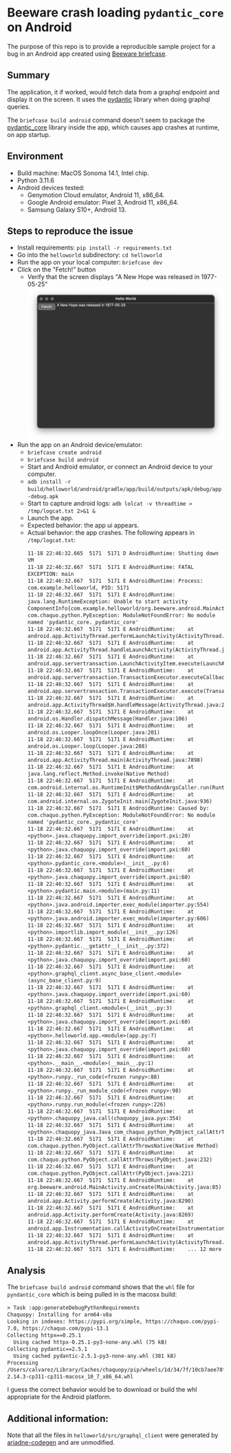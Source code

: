 # Beeware crash loading `pydantic_core` on Android

The purpose of this repo is to provide a reproducible sample project for a bug in an Android app created using [Beeware briefcase](https://github.com/beeware/briefcase).

## Summary

The application, it if worked, would fetch data from a graphql endpoint and display it on the screen. It uses the [pydantic](https://pypi.org/project/pydantic/) library when doing graphql queries.

The `briefcase build android` command doesn't seem to package the [pydantic_core](https://pypi.org/project/pydantic-core/) library inside the app, which causes app crashes at runtime, on app startup.

## Environment
* Build machine: MacOS Sonoma 14.1, Intel chip.
* Python 3.11.6
* Android devices tested: 
  - Genymotion Cloud emulator, Android 11, x86_64.
  - Google Android emulator: Pixel 3, Android 11, x86_64.
  - Samsung Galaxy S10+, Android 13.

## Steps to reproduce the issue
* Install requirements: `pip install -r requirements.txt`
* Go into the `helloworld` subdirectory: `cd helloworld`
* Run the app on your local computer: `briefcase dev`
* Click on the "Fetch!" button
  - Verify that the screen displays "A New Hope was released in 1977-05-25"
    <img src="doc/mac.png" width="480">
* Run the app on an Android device/emulator:
  - `briefcase create android`
  - `briefcase build android`
  - Start and Android emulator, or connect an Android device to your computer.
  - `adb install -r build/helloworld/android/gradle/app/build/outputs/apk/debug/app-debug.apk`
  - Start to capture android logs: `adb lolcat -v threadtime > /tmp/logcat.txt 2>&1 &`
  - Launch the app.
  - Expected behavior: the app ui appears.
  - Actual behavior: the app crashes. The following appears in `/tmp/logcat.txt`:
    ```
    11-18 22:46:32.665  5171  5171 D AndroidRuntime: Shutting down VM
    11-18 22:46:32.667  5171  5171 E AndroidRuntime: FATAL EXCEPTION: main
    11-18 22:46:32.667  5171  5171 E AndroidRuntime: Process: com.example.helloworld, PID: 5171
    11-18 22:46:32.667  5171  5171 E AndroidRuntime: java.lang.RuntimeException: Unable to start activity ComponentInfo{com.example.helloworld/org.beeware.android.MainActivity}: com.chaquo.python.PyException: ModuleNotFoundError: No module named 'pydantic_core._pydantic_core'
    11-18 22:46:32.667  5171  5171 E AndroidRuntime: 	at android.app.ActivityThread.performLaunchActivity(ActivityThread.java:3676)
    11-18 22:46:32.667  5171  5171 E AndroidRuntime: 	at android.app.ActivityThread.handleLaunchActivity(ActivityThread.java:3813)
    11-18 22:46:32.667  5171  5171 E AndroidRuntime: 	at android.app.servertransaction.LaunchActivityItem.execute(LaunchActivityItem.java:101)
    11-18 22:46:32.667  5171  5171 E AndroidRuntime: 	at android.app.servertransaction.TransactionExecutor.executeCallbacks(TransactionExecutor.java:135)
    11-18 22:46:32.667  5171  5171 E AndroidRuntime: 	at android.app.servertransaction.TransactionExecutor.execute(TransactionExecutor.java:95)
    11-18 22:46:32.667  5171  5171 E AndroidRuntime: 	at android.app.ActivityThread$H.handleMessage(ActivityThread.java:2308)
    11-18 22:46:32.667  5171  5171 E AndroidRuntime: 	at android.os.Handler.dispatchMessage(Handler.java:106)
    11-18 22:46:32.667  5171  5171 E AndroidRuntime: 	at android.os.Looper.loopOnce(Looper.java:201)
    11-18 22:46:32.667  5171  5171 E AndroidRuntime: 	at android.os.Looper.loop(Looper.java:288)
    11-18 22:46:32.667  5171  5171 E AndroidRuntime: 	at android.app.ActivityThread.main(ActivityThread.java:7898)
    11-18 22:46:32.667  5171  5171 E AndroidRuntime: 	at java.lang.reflect.Method.invoke(Native Method)
    11-18 22:46:32.667  5171  5171 E AndroidRuntime: 	at com.android.internal.os.RuntimeInit$MethodAndArgsCaller.run(RuntimeInit.java:548)
    11-18 22:46:32.667  5171  5171 E AndroidRuntime: 	at com.android.internal.os.ZygoteInit.main(ZygoteInit.java:936)
    11-18 22:46:32.667  5171  5171 E AndroidRuntime: Caused by: com.chaquo.python.PyException: ModuleNotFoundError: No module named 'pydantic_core._pydantic_core'
    11-18 22:46:32.667  5171  5171 E AndroidRuntime: 	at <python>.java.chaquopy.import_override(import.pxi:20)
    11-18 22:46:32.667  5171  5171 E AndroidRuntime: 	at <python>.java.chaquopy.import_override(import.pxi:60)
    11-18 22:46:32.667  5171  5171 E AndroidRuntime: 	at <python>.pydantic_core.<module>(__init__.py:6)
    11-18 22:46:32.667  5171  5171 E AndroidRuntime: 	at <python>.java.chaquopy.import_override(import.pxi:60)
    11-18 22:46:32.667  5171  5171 E AndroidRuntime: 	at <python>.pydantic.main.<module>(main.py:11)
    11-18 22:46:32.667  5171  5171 E AndroidRuntime: 	at <python>.java.android.importer.exec_module(importer.py:554)
    11-18 22:46:32.667  5171  5171 E AndroidRuntime: 	at <python>.java.android.importer.exec_module(importer.py:606)
    11-18 22:46:32.667  5171  5171 E AndroidRuntime: 	at <python>.importlib.import_module(__init__.py:126)
    11-18 22:46:32.667  5171  5171 E AndroidRuntime: 	at <python>.pydantic.__getattr__(__init__.py:372)
    11-18 22:46:32.667  5171  5171 E AndroidRuntime: 	at <python>.java.chaquopy.import_override(import.pxi:60)
    11-18 22:46:32.667  5171  5171 E AndroidRuntime: 	at <python>.graphql_client.async_base_client.<module>(async_base_client.py:9)
    11-18 22:46:32.667  5171  5171 E AndroidRuntime: 	at <python>.java.chaquopy.import_override(import.pxi:60)
    11-18 22:46:32.667  5171  5171 E AndroidRuntime: 	at <python>.graphql_client.<module>(__init__.py:3)
    11-18 22:46:32.667  5171  5171 E AndroidRuntime: 	at <python>.java.chaquopy.import_override(import.pxi:60)
    11-18 22:46:32.667  5171  5171 E AndroidRuntime: 	at <python>.helloworld.app.<module>(app.py:7)
    11-18 22:46:32.667  5171  5171 E AndroidRuntime: 	at <python>.java.chaquopy.import_override(import.pxi:60)
    11-18 22:46:32.667  5171  5171 E AndroidRuntime: 	at <python>.__main__.<module>(__main__.py:1)
    11-18 22:46:32.667  5171  5171 E AndroidRuntime: 	at <python>.runpy._run_code(<frozen runpy>:88)
    11-18 22:46:32.667  5171  5171 E AndroidRuntime: 	at <python>.runpy._run_module_code(<frozen runpy>:98)
    11-18 22:46:32.667  5171  5171 E AndroidRuntime: 	at <python>.runpy.run_module(<frozen runpy>:226)
    11-18 22:46:32.667  5171  5171 E AndroidRuntime: 	at <python>.chaquopy_java.call(chaquopy_java.pyx:354)
    11-18 22:46:32.667  5171  5171 E AndroidRuntime: 	at <python>.chaquopy_java.Java_com_chaquo_python_PyObject_callAttrThrowsNative(chaquopy_java.pyx:326)
    11-18 22:46:32.667  5171  5171 E AndroidRuntime: 	at com.chaquo.python.PyObject.callAttrThrowsNative(Native Method)
    11-18 22:46:32.667  5171  5171 E AndroidRuntime: 	at com.chaquo.python.PyObject.callAttrThrows(PyObject.java:232)
    11-18 22:46:32.667  5171  5171 E AndroidRuntime: 	at com.chaquo.python.PyObject.callAttr(PyObject.java:221)
    11-18 22:46:32.667  5171  5171 E AndroidRuntime: 	at org.beeware.android.MainActivity.onCreate(MainActivity.java:85)
    11-18 22:46:32.667  5171  5171 E AndroidRuntime: 	at android.app.Activity.performCreate(Activity.java:8290)
    11-18 22:46:32.667  5171  5171 E AndroidRuntime: 	at android.app.Activity.performCreate(Activity.java:8269)
    11-18 22:46:32.667  5171  5171 E AndroidRuntime: 	at android.app.Instrumentation.callActivityOnCreate(Instrumentation.java:1384)
    11-18 22:46:32.667  5171  5171 E AndroidRuntime: 	at android.app.ActivityThread.performLaunchActivity(ActivityThread.java:3657)
    11-18 22:46:32.667  5171  5171 E AndroidRuntime: 	... 12 more
    ```

## Analysis
The `briefcase build android` command shows that the `whl` file for `pyndantic_core` which is being pulled in is the macosx build:
```
> Task :app:generateDebugPythonRequirements
Chaquopy: Installing for arm64-v8a
Looking in indexes: https://pypi.org/simple, https://chaquo.com/pypi-7.0, https://chaquo.com/pypi-13.1
Collecting httpx==0.25.1
  Using cached httpx-0.25.1-py3-none-any.whl (75 kB)
Collecting pydantic==2.5.1
  Using cached pydantic-2.5.1-py3-none-any.whl (381 kB)
Processing /Users/calvarez/Library/Caches/chaquopy/pip/wheels/1d/34/7f/10cb7aee78f14a7b936afe80adf1df7a63a70a549ce8b40ce1/pydantic_core-2.14.3-cp311-cp311-macosx_10_7_x86_64.whl
```

I guess the correct behavior would be to download or build the whl appropriate for the Android platform.
## Additional information:

Note that all the files in `helloworld/src/graphql_client` were generated by [ariadne-codegen](https://github.com/mirumee/ariadne-codegen) and are unmodified.
